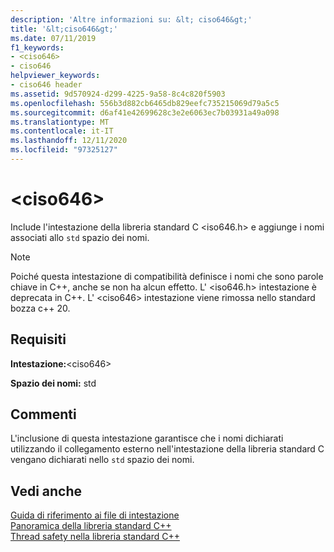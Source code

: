 ```yaml
---
description: 'Altre informazioni su: &lt; ciso646&gt;'
title: '&lt;ciso646&gt;'
ms.date: 07/11/2019
f1_keywords:
- <ciso646>
- ciso646
helpviewer_keywords:
- ciso646 header
ms.assetid: 9d570924-d299-4225-9a58-8c4c820f5903
ms.openlocfilehash: 556b3d882cb6465db829eefc735215069d79a5c5
ms.sourcegitcommit: d6af41e42699628c3e2e6063ec7b03931a49a098
ms.translationtype: MT
ms.contentlocale: it-IT
ms.lasthandoff: 12/11/2020
ms.locfileid: "97325127"
---
```

# <a name="ltciso646gt"></a>&lt;ciso646&gt;

Include l'intestazione della libreria standard C \<iso646.h> e aggiunge i nomi associati allo `std` spazio dei nomi.

> [!NOTE]
> Poiché questa intestazione di compatibilità definisce i nomi che sono parole chiave in C++, anche se non ha alcun effetto. L' \<iso646.h> intestazione è deprecata in C++. L' \<ciso646> intestazione viene rimossa nello standard bozza c++ 20.

## <a name="requirements"></a>Requisiti

**Intestazione:**\<ciso646>

**Spazio dei nomi:** std

## <a name="remarks"></a>Commenti

L'inclusione di questa intestazione garantisce che i nomi dichiarati utilizzando il collegamento esterno nell'intestazione della libreria standard C vengano dichiarati nello `std` spazio dei nomi.

## <a name="see-also"></a>Vedi anche

[Guida di riferimento ai file di intestazione](cpp-standard-library-header-files.md)\
[Panoramica della libreria standard C++](cpp-standard-library-overview.md)\
[Thread safety nella libreria standard C++](thread-safety-in-the-cpp-standard-library.md)
